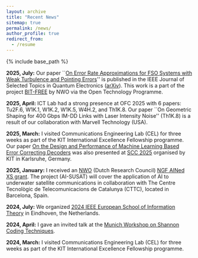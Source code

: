 ```yaml
---
layout: archive
title: "Recent News"
sitemap: true
permalink: /news/
author_profile: true
redirect_from:
  - /resume
---
```


{% include base_path %}

**2025, July:** Our paper ``[On Error Rate Approximations for FSO Systems with Weak Turbulence and Pointing Errors](https://ieeexplore.ieee.org/abstract/document/11083585)'' is published in the IEEE Journal of Selected Topics in Quantum Electronics ([arXiv](https://arxiv.org/abs/2506.19627)). This work is a part of the project [BIT-FREE](https://research.tue.nl/en/projects/hybrid-coded-modulation-for-reliable-and-power-efficient-coherent) by NWO via the Open Technology Programme.

**2025, April:** ICT Lab had a strong presence at OFC 2025 with 6 papers: Tu2F.6, W1K.1, W1K.2, W1K.5, W4H.2, and Th1K.8. Our paper ``On Geometric Shaping for 400 Gbps IM-DD Links with Laser Intensity Noise'' (Th1K.8) is a result of our collaboration with Marvell Technology (USA).

**2025, March:** I visited Communications Engineering Lab (CEL) for three weeks as part of the KIT International Excellence Fellowship programme. Our paper [On the Design and Performance of Machine Learning Based Error Correcting Decoders](https://arxiv.org/abs/2410.15899) was also presented at [SCC 2025](https://scc2025.net/) organised by KIT in Karlsruhe, Germany.

**2025, January:** I received an [NWO](https://www.nwo.nl/en) (Dutch Research Council) [NGF AINed XS grant](https://www.nwo.nl/en/news/last-ten-research-projects-launched-for-ngf-ained-europa-xs). The project (AI-SUSAT) will cover the application of AI to underwater satellite communications in collaboration with The Centre Tecnològic de Telecomunicacions de Catalunya (CTTC), located in Barcelona, Spain.

**2024, July:** We organized [2024 IEEE European School of Information Theory](http://www.tue-ictlab.nl/page/3) in Eindhoven, the Netherlands.

**2024, April:** I gave an invited talk at the [Munich Workshop on Shannon Coding Techniques](https://www.ce.cit.tum.de/en/lnt/events/2024-munich-workshops-on-coding/2024-munich-workshop-on-shannon-coding-techniques-msct/).

**2024, March:** I visited Communications Engineering Lab (CEL) for three weeks as part of the KIT International Excellence Fellowship programme.
